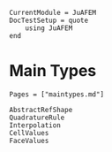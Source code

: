 ```@meta
CurrentModule = JuAFEM
DocTestSetup = quote
    using JuAFEM
end
```
# Main Types

```@index
Pages = ["maintypes.md"]
```

```@docs
AbstractRefShape
QuadratureRule
Interpolation
CellValues
FaceValues
```
